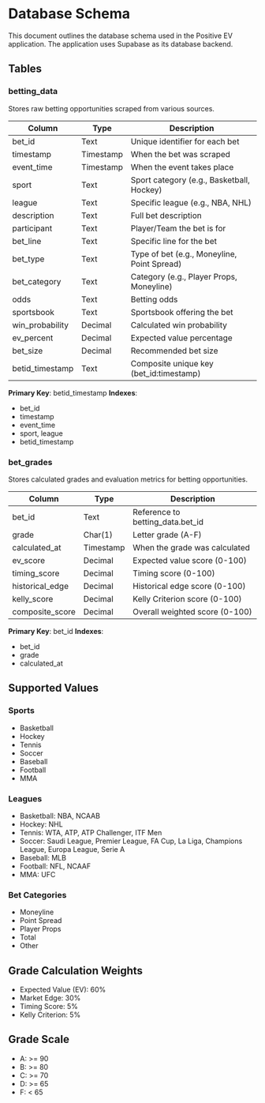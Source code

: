 # Database Schema

This document outlines the database schema used in the Positive EV application. The application uses Supabase as its database backend.

## Tables

### betting_data

Stores raw betting opportunities scraped from various sources.

| Column | Type | Description |
|--------|------|-------------|
| bet_id | Text | Unique identifier for each bet |
| timestamp | Timestamp | When the bet was scraped |
| event_time | Timestamp | When the event takes place |
| sport | Text | Sport category (e.g., Basketball, Hockey) |
| league | Text | Specific league (e.g., NBA, NHL) |
| description | Text | Full bet description |
| participant | Text | Player/Team the bet is for |
| bet_line | Text | Specific line for the bet |
| bet_type | Text | Type of bet (e.g., Moneyline, Point Spread) |
| bet_category | Text | Category (e.g., Player Props, Moneyline) |
| odds | Text | Betting odds |
| sportsbook | Text | Sportsbook offering the bet |
| win_probability | Decimal | Calculated win probability |
| ev_percent | Decimal | Expected value percentage |
| bet_size | Decimal | Recommended bet size |
| betid_timestamp | Text | Composite unique key (bet_id:timestamp) |

**Primary Key**: betid_timestamp
**Indexes**: 
- bet_id
- timestamp
- event_time
- sport, league
- betid_timestamp

### bet_grades

Stores calculated grades and evaluation metrics for betting opportunities.

| Column | Type | Description |
|--------|------|-------------|
| bet_id | Text | Reference to betting_data.bet_id |
| grade | Char(1) | Letter grade (A-F) |
| calculated_at | Timestamp | When the grade was calculated |
| ev_score | Decimal | Expected value score (0-100) |
| timing_score | Decimal | Timing score (0-100) |
| historical_edge | Decimal | Historical edge score (0-100) |
| kelly_score | Decimal | Kelly Criterion score (0-100) |
| composite_score | Decimal | Overall weighted score (0-100) |

**Primary Key**: bet_id
**Indexes**:
- bet_id
- grade
- calculated_at

## Supported Values

### Sports
- Basketball
- Hockey
- Tennis
- Soccer
- Baseball
- Football
- MMA

### Leagues
- Basketball: NBA, NCAAB
- Hockey: NHL
- Tennis: WTA, ATP, ATP Challenger, ITF Men
- Soccer: Saudi League, Premier League, FA Cup, La Liga, Champions League, Europa League, Serie A
- Baseball: MLB
- Football: NFL, NCAAF
- MMA: UFC

### Bet Categories
- Moneyline
- Point Spread
- Player Props
- Total
- Other

## Grade Calculation Weights
- Expected Value (EV): 60%
- Market Edge: 30%
- Timing Score: 5%
- Kelly Criterion: 5%

## Grade Scale
- A: >= 90
- B: >= 80
- C: >= 70
- D: >= 65
- F: < 65 